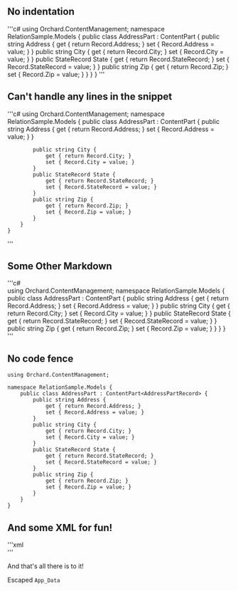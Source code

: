 ## No indentation

'''c#
using Orchard.ContentManagement;
namespace RelationSample.Models {
    public class AddressPart : ContentPart<AddressPartRecord> {
        public string Address {
            get { return Record.Address; }
            set { Record.Address = value; }
        }
        public string City {
            get { return Record.City; }
            set { Record.City = value; }
        }
        public StateRecord State {
            get { return Record.StateRecord; }
            set { Record.StateRecord = value; }
        }
        public string Zip {
            get { return Record.Zip; }
            set { Record.Zip = value; }
        }
    }
}
'''

## Can't handle any lines in the snippet

'''c#
    using Orchard.ContentManagement;
    namespace RelationSample.Models {
        public class AddressPart : ContentPart<AddressPartRecord> {
            public string Address {
                get { return Record.Address; }
                set { Record.Address = value; }
            }
            
            public string City {
                get { return Record.City; }
                set { Record.City = value; }
            }
            public StateRecord State {
                get { return Record.StateRecord; }
                set { Record.StateRecord = value; }
            }
            public string Zip {
                get { return Record.Zip; }
                set { Record.Zip = value; }
            }
        }
    }
'''


## Some Other Markdown


'''c#    
using Orchard.ContentManagement;
namespace RelationSample.Models {   
    public class AddressPart : ContentPart<AddressPartRecord> {
        public string Address {
            get { return Record.Address; }
            set { Record.Address = value; }
        }
        public string City {
            get { return Record.City; }
            set { Record.City = value; }
        }
        public StateRecord State {
            get { return Record.StateRecord; }
            set { Record.StateRecord = value; }
        }
        public string Zip {
            get { return Record.Zip; }
            set { Record.Zip = value; }
        }
    }
}
'''

## No code fence

    using Orchard.ContentManagement;
    
    namespace RelationSample.Models {   
        public class AddressPart : ContentPart<AddressPartRecord> {
            public string Address {
                get { return Record.Address; }
                set { Record.Address = value; }
            }
            public string City {
                get { return Record.City; }
                set { Record.City = value; }
            }
            public StateRecord State {
                get { return Record.StateRecord; }
                set { Record.StateRecord = value; }
            }
            public string Zip {
                get { return Record.Zip; }
                set { Record.Zip = value; }
            }
        }
    }

## And some XML for fun!

'''xml  
    <Placement>
        <Place Parts_Address_Edit="Content:10"/>
        <Place Parts_Address="Content:10"/>
    </Placement>
'''

And that's all there is to it!

Escaped `App_Data`
